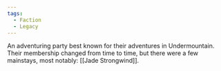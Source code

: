 ```yaml
---
tags:
  - Faction
  - Legacy
---
```

An adventuring party best known for their adventures in Undermountain. Their membership changed from time to time, but there were a few mainstays, most notably: [[Jade Strongwind]].